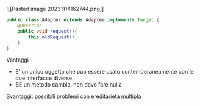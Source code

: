 ![[Pasted image 20231114162744.png]]
```java
public class Adapter extends Adaptee implements Target {
	@Override
	public void request(){
		this.oldRequest();
	}
}
```

Vantaggi
- E' un unico oggetto che puo essere usato contemporaneamente con le due interfacce diverse
- SE un metodo cambia, non devo fare nulla

Svantaggi: possibili problemi con ereditarietà multipla